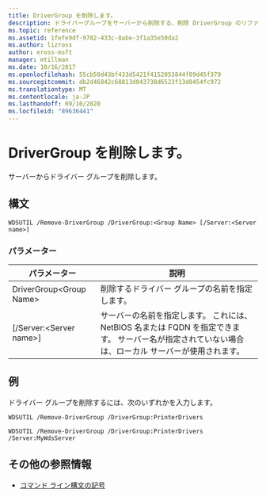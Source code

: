 ```yaml
---
title: DriverGroup を削除します。
description: ドライバーグループをサーバーから削除する、削除 DriverGroup のリファレンス記事です。
ms.topic: reference
ms.assetid: 1fefe9df-9782-433c-8abe-3f1a35e50da2
ms.author: lizross
author: eross-msft
manager: mtillman
ms.date: 10/16/2017
ms.openlocfilehash: 55cb50d43bf433d5421f4152053844f89d45f379
ms.sourcegitcommit: db2d46842c68813d043738d6523f13d8454fc972
ms.translationtype: MT
ms.contentlocale: ja-JP
ms.lasthandoff: 09/10/2020
ms.locfileid: "89636441"
---
```

# <a name="remove-drivergroup"></a>DriverGroup を削除します。

サーバーからドライバー グループを削除します。

## <a name="syntax"></a>構文

```
WDSUTIL /Remove-DriverGroup /DriverGroup:<Group Name> [/Server:<Server name>]
```

### <a name="parameters"></a>パラメーター

|パラメーター|説明|
|---------|-----------|
|DriverGroup\<Group Name>|削除するドライバー グループの名前を指定します。|
|[/Server:\<Server name>]|サーバーの名前を指定します。 これには、NetBIOS 名または FQDN を指定できます。 サーバー名が指定されていない場合は、ローカル サーバーが使用されます。|

## <a name="examples"></a>例

ドライバー グループを削除するには、次のいずれかを入力します。
```
WDSUTIL /Remove-DriverGroup /DriverGroup:PrinterDrivers
```
```
WDSUTIL /Remove-DriverGroup /DriverGroup:PrinterDrivers /Server:MyWdsServer
```

## <a name="additional-references"></a>その他の参照情報

- [コマンド ライン構文の記号](command-line-syntax-key.md)